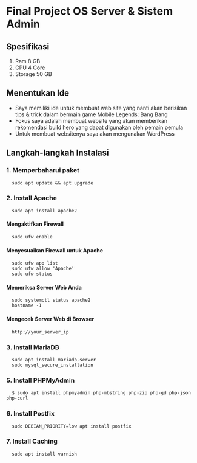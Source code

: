 # Final Project OS Server & Sistem Admin
## Spesifikasi
1. Ram 8 GB
2. CPU 4 Core
3. Storage 50 GB
## Menentukan Ide
- Saya memiliki ide untuk membuat web site yang nanti akan berisikan tips & trick dalam bermain game Mobile Legends: Bang Bang
- Fokus saya adalah membuat website yang akan memberikan rekomendasi build hero yang dapat digunakan oleh pemain pemula
- Untuk membuat websitenya saya akan mengunakan WordPress
## Langkah-langkah Instalasi

### 1. Memperbaharui paket
      sudo apt update && apt upgrade
   
### 2. Install Apache
      sudo apt install apache2

#### Mengaktifkan Firewall
      sudo ufw enable

#### Menyesuaikan Firewall untuk Apache
      sudo ufw app list
      sudo ufw allow 'Apache'
      sudo ufw status

#### Memeriksa Server Web Anda
      sudo systemctl status apache2
      hostname -I
#### Mengecek Server Web di Browser
      http://your_server_ip
   
### 3. Install MariaDB
      sudo apt install mariadb-server
      sudo mysql_secure_installation
   
### 5. Install PHPMyAdmin
      $ sudo apt install phpmyadmin php-mbstring php-zip php-gd php-json php-curl
   
### 6. Install Postfix
      sudo DEBIAN_PRIORITY=low apt install postfix 
    
### 7. Install Caching
      sudo apt install varnish
    
